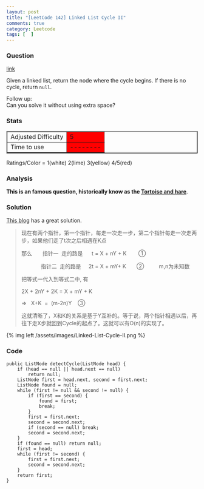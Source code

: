 ```yaml
---
layout: post
title: "[LeetCode 142] Linked List Cycle II"
comments: true
category: Leetcode
tags: [  ]
---
```



### Question 
[link](https://oj.leetcode.com/problems/linked-list-cycle-ii/)

<div class="question-content bg-color bg-img font-color">
            <p class="font-color"></p><p class="font-color">
Given a linked list, return the node where the cycle begins. If there is no cycle, return <code>null</code>.
</p>

<p class="font-color">
Follow up:<br>
Can you solve it without using extra space?
</p><p class="font-color"></p>
          </div>

### Stats
<table border="2">
	<tr>
		<td>Adjusted Difficulty</td>
		<td bgcolor="red">5</td>
	</tr>
	<tr>
		<td>Time to use</td>
		<td bgcolor="red">--------</td>
	</tr>
</table>

Ratings/Color = 1(white) 2(lime) 3(yellow) 4/5(red)

### Analysis

__This is an famous question, historically know as the [Tortoise and hare](http://en.wikipedia.org/wiki/Cycle_detection#Tortoise_and_hare)__. 

### Solution

[This blog](http://fisherlei.blogspot.sg/2013/11/leetcode-linked-list-cycle-ii-solution.html
) has a great solution. 

<blockquote cite="">
    <p class="font-color">现在有两个指针，第一个指针，每走一次走一步，第二个指针每走一次走两步，如果他们走了t次之后相遇在K点</p>
    <p class="font-color">那么&nbsp;&nbsp;&nbsp;&nbsp;&nbsp;&nbsp; 指针一&nbsp; 走的路是&nbsp;&nbsp;&nbsp;&nbsp;&nbsp; t = X + nY + K&nbsp;&nbsp;&nbsp;&nbsp;&nbsp;&nbsp;&nbsp; ①</p>
    <p class="font-color">&nbsp;&nbsp;&nbsp;&nbsp;&nbsp;&nbsp;&nbsp;&nbsp;&nbsp;&nbsp;&nbsp;&nbsp; 指针二&nbsp; 走的路是&nbsp;&nbsp;&nbsp;&nbsp; 2t = X + mY+ K&nbsp;&nbsp;&nbsp;&nbsp;&nbsp;&nbsp; ②&nbsp;&nbsp;&nbsp;&nbsp;&nbsp;&nbsp;&nbsp;&nbsp;&nbsp; m,n为未知数</p>
    <p class="font-color">把等式一代入到等式二中, 有</p>
    <p class="font-color">2X + 2nY + 2K = X + mY + K</p>
    <p class="font-color">=&gt;&nbsp;&nbsp; X+K&nbsp; =&nbsp; (m-2n)Y&nbsp;&nbsp;&nbsp; ③</p>
    <p class="font-color">这就清晰了，X和K的关系是基于Y互补的。等于说，两个指针相遇以后，再往下走X步就回到Cycle的起点了。这就可以有O(n)的实现了。</p>
</blockquote>

{% img left /assets/images/Linked-List-Cycle-II.png %}

### Code

    public ListNode detectCycle(ListNode head) {
        if (head == null || head.next == null) 
			return null;
		ListNode first = head.next, second = first.next;
		ListNode found = null;
		while (first != null && second != null) {
			if (first == second) {
			    found = first;
			    break;
			}
			first = first.next;
			second = second.next;
			if (second == null) break;
			second = second.next;
		}
		if (found == null) return null;
		first = head;
		while (first != second) {
			first = first.next;
			second = second.next;
		}
		return first;
    }
